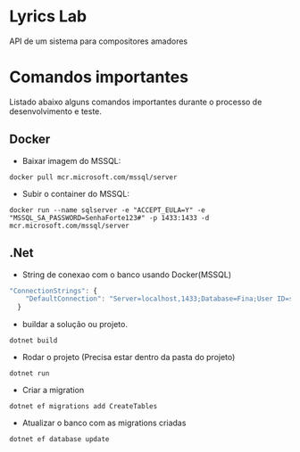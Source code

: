 # Lyrics Lab
API de um sistema para compositores amadores

# Comandos importantes
Listado abaixo alguns comandos importantes durante o processo de desenvolvimento e teste.

## Docker
- Baixar imagem do MSSQL:
```shell
docker pull mcr.microsoft.com/mssql/server
```

- Subir o container do MSSQL:
```shell
docker run --name sqlserver -e "ACCEPT_EULA=Y" -e "MSSQL_SA_PASSWORD=SenhaForte123#" -p 1433:1433 -d mcr.microsoft.com/mssql/server
```

## .Net

- String de conexao com o banco usando Docker(MSSQL)
```javascript
"ConnectionStrings": {
    "DefaultConnection": "Server=localhost,1433;Database=Fina;User ID=sa;Password=SenhaForte123#;Trusted_Connection=False;TrustServerCertificate=True;"
  }
```

- buildar a solução ou projeto.
```shell
dotnet build
```

- Rodar o projeto (Precisa estar dentro da pasta do projeto)
```shell
dotnet run
```

- Criar a migration
```shell
dotnet ef migrations add CreateTables
```

- Atualizar o banco com as migrations criadas
```shell
dotnet ef database update
```
